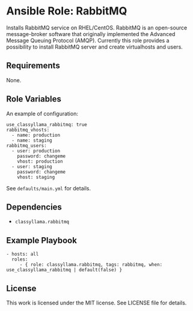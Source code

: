 # Ansible Role: RabbitMQ

Installs RabbitMQ service on RHEL/CentOS.
RabbitMQ is an open-source message-broker software that originally implemented the Advanced Message Queuing Protocol (AMQP). 
Currently this role provides a possibility to install RabbitMQ server and create virtualhosts and users. 

## Requirements

None.

## Role Variables

An example of configuration:

    use_classyllama_rabbitmq: true
    rabbitmq_vhosts:
      - name: production
      - name: staging
    rabbitmq_users:
      - user: production
        password: changeme
        vhost: production
      - user: staging
        password: changeme
        vhost: staging

See `defaults/main.yml` for details.

## Dependencies

* `classyllama.rabbitmq`

## Example Playbook

    - hosts: all
      roles:
         - { role: classyllama.rabbitmq, tags: rabbitmq, when: use_classyllama_rabbitmq | default(false) }

## License

This work is licensed under the MIT license. See LICENSE file for details.
